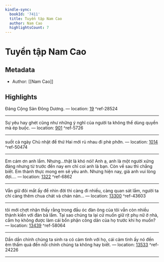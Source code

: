 ```yaml
---
kindle-sync:
  bookId: '7411'
  title: Tuyển tập Nam Cao
  author: Nam Cao
  highlightsCount: 7
---
```

# Tuyển tập Nam Cao
## Metadata
* Author: [[Nam Cao]]

## Highlights
Đảng Cộng Sản Đông Dương. — location: [19]() ^ref-28524

---
Sự yêu hay ghét cũng như những ý nghĩ của người ta không thể dùng quyền mà ép buộc. — location: [901]() ^ref-5726

---
suốt cả ngày Chủ nhật để thứ Hai mới rủ nhau đi phè phỡn. — location: [1014]() ^ref-50474

---
Em cám ơn anh lắm. Nhưng…thật là khó nói! Anh ạ, anh là một người xứng đáng nhưng từ trước đến nay em chỉ coi anh là bạn. Còn về sau thì chẳng biết. Em thành thực mong em sẽ yêu anh. Nhưng hiện nay, giá anh vui lòng đợi…. — location: [1322]() ^ref-6862

---
Vẫn giữ đôi mắt ấy để nhìn đời thì càng đi nhiều, càng quan sát lắm, người ta chỉ càng thêm chua chát và chán nản… — location: [13300]() ^ref-43603

---
tôi mới chợt nhận thấy rằng trong đầu óc đàn ông của tôi vẫn còn nhiều thành kiến với đàn bà lắm. Tại sao chúng ta lại cứ muốn giữ rịt phụ nữ ở nhà, cấm họ không được làm cái bổn phận công dân của họ trước khi họ muốn? — location: [13439]() ^ref-58064

---
Dần dần chính chúng ta sinh ra có cảm tình với họ, cái cảm tình ấy nó đến êm thấm quá đến nỗi chính chúng ta không hay biết. — location: [13533]() ^ref-24226

---
